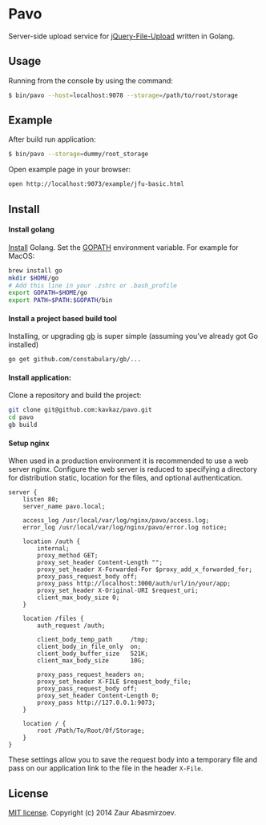 # Pavo

Server-side upload service for [jQuery-File-Upload](https://github.com/blueimp/jQuery-File-Upload) written in Golang.

## Usage

Running from the console by using the command:
```sh
$ bin/pavo --host=localhost:9078 --storage=/path/to/root/storage
```

## Example

After build run application:
```sh
$ bin/pavo --storage=dummy/root_storage
```

Open example page in your browser:
```sh
open http://localhost:9073/example/jfu-basic.html
```

## Install

#### Install golang

[Install](https://golang.org/doc/install) Golang. Set the [GOPATH](http://golang.org/doc/code.html#GOPATH) environment variable. For example for MacOS:
```sh
brew install go
mkdir $HOME/go
# Add this line in your .zshrc or .bash_profile
export GOPATH=$HOME/go
export PATH=$PATH:$GOPATH/bin
```
#### Install a project based build tool

Installing, or upgrading [gb](http://getgb.io) is super simple (assuming you’ve already got Go installed)
```sh
go get github.com/constabulary/gb/...
```

#### Install application:

Clone a repository and build the project:
```sh
git clone git@github.com:kavkaz/pavo.git
cd pavo
gb build
```

#### Setup nginx

When used in a production environment it is recommended to use a web server nginx. Configure the web server is reduced to specifying a directory for distribution static, location for the files, and optional authentication.

```
server {
    listen 80;
    server_name pavo.local;
    
    access_log /usr/local/var/log/nginx/pavo/access.log;
    error_log /usr/local/var/log/nginx/pavo/error.log notice;
    
    location /auth {
        internal;
        proxy_method GET;
        proxy_set_header Content-Length "";
        proxy_set_header X-Forwarded-For $proxy_add_x_forwarded_for;
        proxy_pass_request_body off;
        proxy_pass http://localhost:3000/auth/url/in/your/app;
        proxy_set_header X-Original-URI $request_uri;
        client_max_body_size 0;
    }

    location /files {
        auth_request /auth;
    
        client_body_temp_path     /tmp;
        client_body_in_file_only  on;
        client_body_buffer_size   521K;
        client_max_body_size      10G;
    
        proxy_pass_request_headers on;
        proxy_set_header X-FILE $request_body_file;
        proxy_pass_request_body off;
        proxy_set_header Content-Length 0;
        proxy_pass http://127.0.0.1:9073;
    }
    
    location / {
        root /Path/To/Root/Of/Storage;
    }
}
```

These settings allow you to save the request body into a temporary file and pass on our application link to the file in the header `X-File`.

## License

[MIT license](http://www.opensource.org/licenses/MIT). Copyright (c) 2014 Zaur Abasmirzoev.

